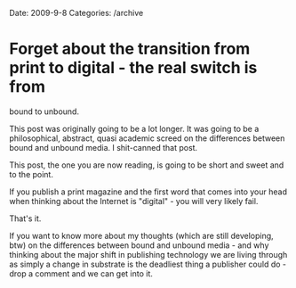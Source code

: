 Date: 2009-9-8
Categories: /archive

# Forget about the transition from print to digital - the real switch is from
  bound to unbound.

This post was originally going to be a lot longer.  It was going to be a philosophical, abstract, quasi academic screed on the differences between bound and unbound media.  I shit-canned that post.

This post, the one you are now reading, is going to be short and sweet and to the point.  

If you publish a print magazine and the first word that comes into your head when thinking about the Internet is "digital" - you will very likely fail.

That's it.

If you want to know more about my thoughts (which are still developing, btw) on the differences between bound and unbound media - and why thinking about the major shift in publishing technology we are living through as simply a change in substrate is the deadliest thing a publisher could do - drop a comment and we can get into it.  






